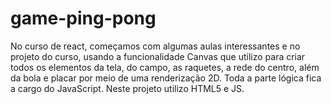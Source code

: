 # game-ping-pong
No curso de react, começamos com algumas aulas interessantes e no projeto do curso, usando a funcionalidade Canvas que utilizo para criar todos os elementos da tela, do campo, as raquetes, a rede do centro, além da bola e placar por meio de uma renderização 2D. Toda a parte lógica fica a cargo do JavaScript. Neste projeto utilizo HTML5 e JS. 
